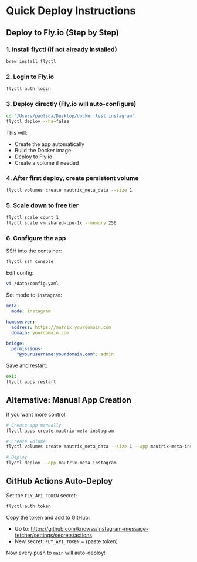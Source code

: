 # Quick Deploy Instructions

## Deploy to Fly.io (Step by Step)

### 1. Install flyctl (if not already installed)

```bash
brew install flyctl
```

### 2. Login to Fly.io

```bash
flyctl auth login
```

### 3. Deploy directly (Fly.io will auto-configure)

```bash
cd "/Users/paulsda/Desktop/docker test instagram"
flyctl deploy --ha=false
```

This will:
- Create the app automatically
- Build the Docker image
- Deploy to Fly.io
- Create a volume if needed

### 4. After first deploy, create persistent volume

```bash
flyctl volumes create mautrix_meta_data --size 1
```

### 5. Scale down to free tier

```bash
flyctl scale count 1
flyctl scale vm shared-cpu-1x --memory 256
```

### 6. Configure the app

SSH into the container:
```bash
flyctl ssh console
```

Edit config:
```bash
vi /data/config.yaml
```

Set mode to `instagram`:
```yaml
meta:
  mode: instagram

homeserver:
  address: https://matrix.yourdomain.com
  domain: yourdomain.com

bridge:
  permissions:
    "@yourusername:yourdomain.com": admin
```

Save and restart:
```bash
exit
flyctl apps restart
```

## Alternative: Manual App Creation

If you want more control:

```bash
# Create app manually
flyctl apps create mautrix-meta-instagram

# Create volume
flyctl volumes create mautrix_meta_data --size 1 --app mautrix-meta-instagram

# Deploy
flyctl deploy --app mautrix-meta-instagram
```

## GitHub Actions Auto-Deploy

Set the `FLY_API_TOKEN` secret:

```bash
flyctl auth token
```

Copy the token and add to GitHub:
- Go to: https://github.com/knowss/instagram-message-fetcher/settings/secrets/actions
- New secret: `FLY_API_TOKEN` = (paste token)

Now every push to `main` will auto-deploy!
